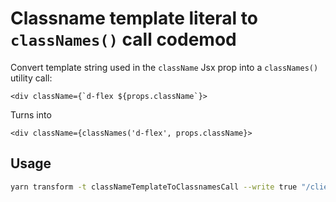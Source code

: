 # Classname template literal to `classNames()` call codemod

Convert template string used in the `className` Jsx prop into a `classNames()` utility call:

```tsx
<div className={`d-flex ${props.className`}>
```

Turns into

```tsx
<div className={classNames('d-flex', props.className}>
```

## Usage

```sh
yarn transform -t classNameTemplateToClassnamesCall --write true "/client/web/src/search/**/*.tsx"
```
